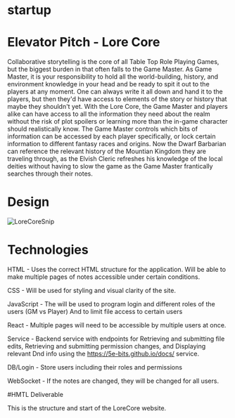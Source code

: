 # startup

# Elevator Pitch - Lore Core
Collaborative storytelling is the core of all Table Top Role Playing Games, but the biggest burden in that often falls to the Game Master. As Game Master, it is your responsibility to hold all the world-building, history, and environment knowledge in your head and be ready to spit it out to the players at any moment. One can always write it all down and hand it to the players, but then they'd have access to elements of the story or history that maybe they shouldn't yet. With the Lore Core, the Game Master and players alike can have access to all the information they need about the realm without the risk of plot spoilers or learning more than the in-game character should realistically know. The Game Master controls which bits of information can be accessed by each player specifically, or lock certain information to different fantasy races and origins. Now the Dwarf Barbarian can reference the relevant history of the Mountian Kingdom they are traveling through, as the Elvish Cleric refreshes his knowledge of the local deities without having to slow the game as the Game Master frantically searches through their notes. 

# Design
![LoreCoreSnip](https://github.com/user-attachments/assets/e174c4bd-d5d8-4d7a-8799-84c6ca78f981)

# Technologies 
HTML - Uses the correct HTML structure for the application. Will be able to make multiple pages of notes accessible under certain conditions.

CSS - Will be used for styling and visual clarity of the site.

JavaScript - The will be used to program login and different roles of the users (GM vs Player) And to limit file access to certain users

React - Multiple pages will need to be accessible by multiple users at once. 

Service - Backend service with endpoints for Retrieving and submitting file edits, Retrieving and submitting permission changes, and Displaying relevant Dnd info using the https://5e-bits.github.io/docs/ service.

DB/Login - Store users including their roles and permissions 

WebSocket - If the notes are changed, they will be changed for all users. 

#HMTL Deliverable

This is the structure and start of the LoreCore website.
